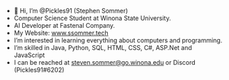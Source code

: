 - 👋 Hi, I’m @Pickles91 (Stephen Sommer)
-  Computer Science Student at Winona State University.
-  AI Developer at Fastenal Company.
-  My Website: www.ssommer.tech
-  I’m interested in learning everything about computers and programming.
-  I’m skilled in Java, Python, SQL, HTML, CSS, C#, ASP.Net and JavaScript
-  I can be reached at steven.sommer@go.winona.edu or Discord (Pickles91#6202)

<!---
Pickles91/Pickles91 is a ✨ special ✨ repository because its `README.md` (this file) appears on your GitHub profile.
You can click the Preview link to take a look at your changes.
--->
